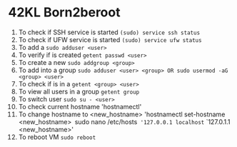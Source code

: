 # 42KL Born2beroot



1. To check if SSH service is started  `(sudo) service ssh status`
2. To check if UFW service is started `(sudo) service ufw status`
3. To add a <user> `sudo adduser <user>`
4. To verify if <user> is created `getent passwd <user>`
5. To create a new <group> `sudo addgroup <group>`
6. To add <user> into a group `sudo adduser <user> <group> OR sudo usermod -aG  <group> <user>`
7. To check if <user> is in a <group> `getent <group> <user>`
8. To view all users in a group `getent group`
9. To switch user `sudo su - <user>`
10. To check current hostname 'hostnamectl'
11. To change hostname to <new_hostname>
    'hostnamectl set-hostname <new_hostname>`
    `sudo nano /etc/hosts`
    '127.0.0.1 localhost`
    `127.0.1.1 <new_hostname>'
10. To reboot VM `sudo reboot`
